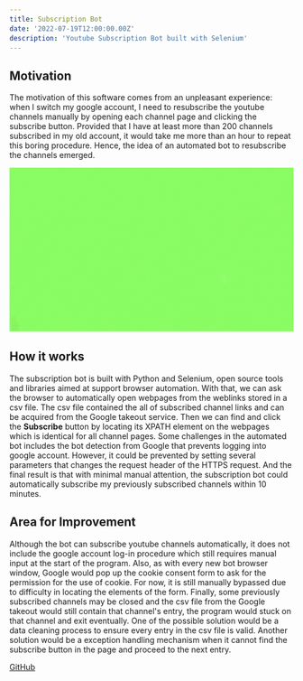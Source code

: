 ```yaml
---
title: Subscription Bot
date: '2022-07-19T12:00:00.00Z'
description: 'Youtube Subscription Bot built with Selenium'
---
```


## Motivation
The motivation of this software comes from an unpleasant experience: when I switch my google account, I need to resubscribe the youtube channels manually by opening each channel page and clicking the subscribe button. Provided that I have at least more than 200 channels subscribed in my old account, it would take me more than an hour to repeat this boring procedure. Hence, the idea of an automated bot to resubscribe the channels emerged.

![Subscribe](./subscribe.gif)

## How it works
The subscription bot is built with Python and Selenium, open source tools and libraries aimed at support browser automation. With that, we can ask the browser to automatically open webpages from the weblinks stored in a csv file. The csv file contained the  all of subscribed channel links and can be acquired from the Google takeout service. Then we can find and click the **Subscribe** button by locating its XPATH element on the webpages which is identical for all channel pages. Some challenges in the automated bot includes the bot detection from Google that prevents logging into google account. However, it could be prevented by setting several parameters that changes the request header of the HTTPS request. And the final result is that with minimal manual attention, the subscription bot could automatically subscribe my previously subscribed channels within 10 minutes. 

## Area for Improvement
Although the bot can subscribe youtube channels automatically, it does not include the google account log-in procedure which still requires manual input at the start of the program. Also, as with every new bot browser window, Google would pop up the cookie consent form to ask for the permission for the use of cookie. For now, it is still manually bypassed due to difficulty in locating the elements of the form. Finally, some previously subscribed channels may be closed and the csv file from the Google takeout would still contain that channel's entry, the program would stuck on that channel and exit eventually. One of the possible solution would be a data cleaning process to ensure every entry in the csv file is valid. Another solution would be a exception handling mechanism when it cannot find the subscribe button in the page and proceed to the next entry.

[GitHub](https://github.com/philippuk/Subscription-Bot)



